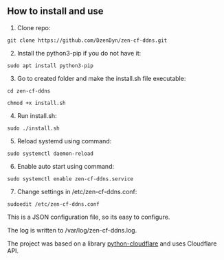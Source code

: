 ## How to install and use

1. Clone repo:

`git clone https://github.com/DzenDyn/zen-cf-ddns.git`

2. Install the python3-pip if you do not have it:

`sudo apt install python3-pip`

3. Go to created folder and make the install.sh file executable:

`cd zen-cf-ddns`

`chmod +x install.sh`

4. Run install.sh:

`sudo ./install.sh`

5. Reload systemd using command: 

`sudo systemctl daemon-reload`

6. Enable auto start using command:

`sudo systemctl enable zen-cf-ddns.service`

7. Change settings in /etc/zen-cf-ddns.conf:

`
sudoedit /etc/zen-cf-ddns.conf
`

This is a JSON configuration file, so its easy to configure.

The log is written to /var/log/zen-cf-ddns.log.

The project was based on a library [python-cloudflare](https://github.com/cloudflare/python-cloudflare "python-cloudflare") and uses Cloudflare API.
